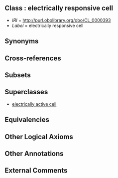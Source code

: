 
## Class : electrically responsive cell

 * *IRI* = http://purl.obolibrary.org/obo/CL_0000393
 * *Label* = electrically responsive cell

## Synonyms


## Cross-references


## Subsets


## Superclasses

 * [electrically active cell](../../CL/11/CL_0000211.md)

## Equivalencies


## Other Logical Axioms


## Other Annotations


## External Comments

